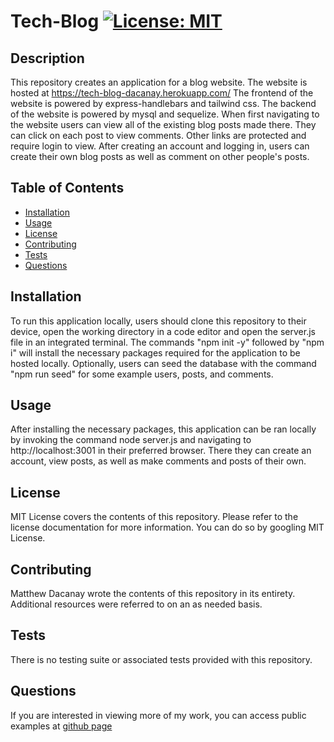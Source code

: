 # Tech-Blog [![License: MIT](https://img.shields.io/badge/License-MIT-yellow.svg)](https://opensource.org/licenses/MIT)

## Description
This repository creates an application for a blog website. The website is hosted at https://tech-blog-dacanay.herokuapp.com/ The frontend of the website is powered by express-handlebars and tailwind css. The backend of the website is powered by mysql and sequelize. When first navigating to the website users can view all of the existing blog posts made there. They can click on each post to view comments. Other links are protected and require login to view. After creating an account and logging in, users can create their own blog posts as well as comment on other people's posts.

## Table of Contents

- [Installation](#installation)
- [Usage](#usage)
- [License](#license)
- [Contributing](#contributing)
- [Tests](#tests)
- [Questions](#questions)

## Installation
To run this application locally, users should clone this repository to their device, open the working directory in a code editor and open the server.js file in an integrated terminal. The commands "npm init -y" followed by "npm i" will install the necessary packages required for the application to be hosted locally. Optionally, users can seed the database with the command "npm run seed" for some example users, posts, and comments.

## Usage
After installing the necessary packages, this application can be ran locally by invoking the command node server.js and navigating to http://localhost:3001 in their preferred browser. There they can create an account, view posts, as well as make comments and posts of their own.

## License
MIT License covers the contents of this repository. Please refer to the license documentation for more information. You can do so by googling MIT License.

## Contributing
Matthew Dacanay wrote the contents of this repository in its entirety. Additional resources were referred to on an as needed basis.

## Tests
There is no testing suite or associated tests provided with this repository.

## Questions
If you are interested in viewing more of my work, you can access public examples at [github page](github.com/mattdack)

